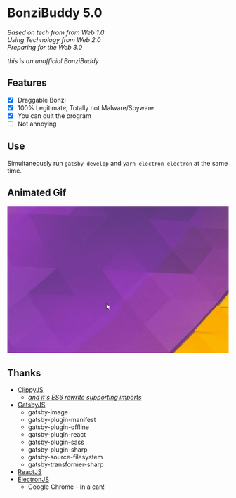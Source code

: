 # BonziBuddy 5.0
_Based on tech from from Web 1.0_  
_Using Technology from Web 2.0_  
_Preparing for the Web 3.0_

_this is an unofficial BonziBuddy_

## Features
- [x] Draggable Bonzi
- [x] 100% Legitimate, Totally not Malware/Spyware
- [x] You can quit the program
- [ ] Not annoying

## Use
Simultaneously run `gatsby develop` and `yarn electron electron` at the same time.

## Animated Gif
![wow amazing](.github/Xb4H0h7GWm.gif)

## Thanks
- [ClippyJS](https://www.smore.com/clippy-js)
  - [_and it's ES6 rewrite supporting imports_](https://github.com/pi0/clippyjs)
- [GatsbyJS](https://www.gatsbyjs.org/)
  - gatsby-image
  - gatsby-plugin-manifest
  - gatsby-plugin-offline
  - gatsby-plugin-react
  - gatsby-plugin-sass
  - gatsby-plugin-sharp
  - gatsby-source-filesystem
  - gatsby-transformer-sharp
- [ReactJS](https://reactjs.org/)
- [ElectronJS](https://electronjs.org/)
  - Google Chrome - in a can!
